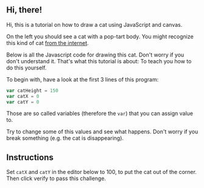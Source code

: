 ## Hi, there!

Hi, this is a tutorial on how to draw a cat using JavaScript and canvas.

On the left you should see a cat with a pop-tart body. You might recognize this
kind of cat [from the internet](https://www.youtube.com/watch?v=QH2-TGUlwu4).

Below is all the Javascript code for drawing this cat. Don't worry if you don't
understand it. That's what this tutorial is about: To teach you how to do this
yourself.

To begin with, have a look at the first 3 lines of this program:
```js
var catHeight = 150
var catX = 0
var catY = 0
```

Those are so called variables (therefore the `var`) that you can assign value to.

Try to change some of this values and see what happens. Don't worry if you break
something (e.g. the cat is disappearing).

## Instructions

Set `catX` and `catY` in the editor below to 100, to put the cat out of the corner.
Then click verify to pass this challenge.